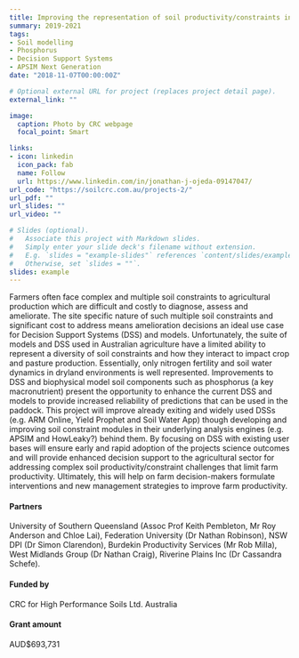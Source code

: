 ```yaml
---
title: Improving the representation of soil productivity/constraints in existing DSS and modelling platforms 
summary: 2019-2021
tags:
- Soil modelling
- Phosphorus
- Decision Support Systems
- APSIM Next Generation
date: "2018-11-07T00:00:00Z"

# Optional external URL for project (replaces project detail page).
external_link: ""

image:
  caption: Photo by CRC webpage
  focal_point: Smart

links:
- icon: linkedin
  icon_pack: fab
  name: Follow
  url: https://www.linkedin.com/in/jonathan-j-ojeda-09147047/
url_code: "https://soilcrc.com.au/projects-2/"
url_pdf: ""
url_slides: ""
url_video: ""

# Slides (optional).
#   Associate this project with Markdown slides.
#   Simply enter your slide deck's filename without extension.
#   E.g. `slides = "example-slides"` references `content/slides/example-slides.md`.
#   Otherwise, set `slides = ""`.
slides: example
---
```


Farmers often face complex and multiple soil constraints to agricultural production which are difficult and costly to diagnose, assess and ameliorate.  The site specific nature of such multiple soil constraints and significant cost to address means amelioration decisions an ideal use case for Decision Support Systems (DSS) and models.  Unfortunately, the suite of models and DSS used in Australian agriculture have a limited ability to represent a diversity of soil constraints and how they interact to impact crop and pasture production. Essentially, only nitrogen fertility and soil water dynamics in dryland environments is well represented. Improvements to DSS and biophysical model soil components such as phosphorus (a key macronutrient) present the opportunity to enhance the current DSS and models to provide increased reliability of predictions that can be used in the paddock.  This project will improve already exiting and widely used DSSs (e.g. ARM Online, Yield Prophet and Soil Water App) though developing and improving soil constraint modules in their underlying analysis engines (e.g. APSIM and HowLeaky?) behind them.    By focusing on DSS with existing user bases will ensure early and rapid adoption of the projects science outcomes and  will provide enhanced decision support to the agricultural sector for addressing complex soil productivity/constraint challenges that limit farm productivity.  Ultimately, this will help on farm decision-makers formulate interventions and new management strategies to improve farm productivity.

#### Partners
University of Southern Queensland (Assoc Prof Keith Pembleton, Mr Roy Anderson and Chloe Lai), Federation University (Dr Nathan Robinson), NSW DPI (Dr Simon Clarendon), Burdekin Productivity Services (Mr Rob Milla), West Midlands Group (Dr Nathan Craig), Riverine Plains Inc (Dr Cassandra Schefe).

#### Funded by
CRC for High Performance Soils Ltd. Australia

#### Grant amount
AUD$693,731
